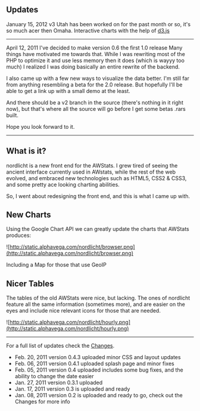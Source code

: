 ## Updates ##
January 15, 2012
v3 Utah has been worked on for the past month or so, it's so much acer then Omaha.
Interactive charts with the help of [d3.js](http://mbostock.github.com/d3/)

---

April 12, 2011
I've decided to make version 0.6 the first 1.0 release
Many things have motivated me towards that.  While I was rewriting most of the PHP to optimize it and use less memory then it does (which is wayyy too much) I realized I was doing basically an entire rewrite of the backend.

I also came up with a few new ways to visualize the data better.  I'm still far from anything resembling a beta for the 2.0 release.  But hopefully I'll be able to get a link up with a small demo at the least.

And there should be a v2 branch in the source (there's nothing in it right now), but that's where all the source will go before I get some betas .rars built.

Hope you look forward to it.

---
## What is it? ##
nordlicht is a new front end for the AWStats. I grew tired of seeing the ancient interface currently used in AWstats, while the rest of the web evolved, and embraced new technologies such as HTML5, CSS2 & CSS3, and some pretty ace looking charting abilities.

So, I went about redesigning the front end, and this is what I came up with.

## New Charts ##
Using the Google Chart API we can greatly update the charts that AWStats produces:

![http://static.alphavega.com/nordlicht/browser.png](http://static.alphavega.com/nordlicht/browser.png)

Including a Map for those that use GeoIP

## Nicer Tables ##
The tables of the old AWStats were nice, but lacking.  The ones of nordlicht feature all the same information (sometimes more), and are easier on the eyes and include nice relevant icons for those that are needed.

![http://static.alphavega.com/nordlicht/hourly.png](http://static.alphavega.com/nordlicht/hourly.png)


---
For a full list of updates check the [Changes](Changes.md).
  * Feb. 20, 2011 version 0.4.3 uploaded minor CSS and layout updates
  * Feb. 06, 2011 version 0.4.1 uploaded splash page and minor fixes
  * Feb. 05, 2011 version 0.4 uploaded includes some bug fixes, and the ability to change the date easier
  * Jan. 27, 2011 version 0.3.1 uploaded
  * Jan. 17, 2011 version 0.3 is uploaded and ready
  * Jan. 08, 2011 version 0.2 is uploaded and ready to go, check out the Changes for more info
